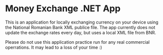 # Money Exchange .NET App

This is an application for locally exchanging currency on your device using the National Romanian Bank XML publice file.
The app currently does not update the exchange rates every day, but uses a local XML file from BNR.

Please do not use this application practice run for any real commercial operrations. It may lead to a loss of your time :)
